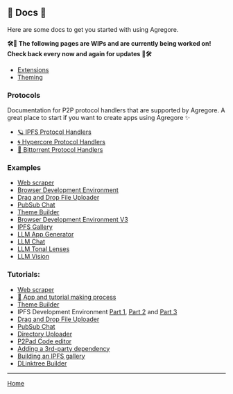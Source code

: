 ## 📔 Docs 📔

Here are some docs to get you started with using Agregore.

**🛠🚧 The following pages are WIPs and are currently being worked on! Check back every now and again for updates 🚧🛠**

- [Extensions](./extensions)
- [Theming](./theming)

### Protocols

Documentation for P2P protocol handlers that are supported by Agregore. A great place to start if you want to create apps using Agregore ✨

- [🪐 IPFS Protocol Handlers](./ipfs-protocol-handlers)
- [🌀 Hypercore Protocol Handlers](./hypercore-protocol-handlers)
- [🌊 Bittorrent Protocol Handlers](./bittorent-protocol-handlers)

### Examples

- [Web scraper](./examples/scraper.html)
- [Browser Development Environment](./examples/browser-devenv/)
- [Drag and Drop File Uploader](./examples/drag-and-drop/)
- [PubSub Chat](./examples/ipfs-pub-sub-chat/)
- [Theme Builder](./examples/themebuilder)
- [Browser Development Environment V3](./examples/browser-devenv-v3/)
- [IPFS Gallery](./examples/ipfs-gallery/)
- [LLM App Generator](./examples/llm-appgen/)
- [LLM Chat](./examples/llm-chat.html)
- [LLM Tonal Lenses](./examples/llm-lenses-chat/)
- [LLM Vision](./examples/llm-vision)

### Tutorials:

- [Web scraper](./tutorials/scraper)
- [🧱 App and tutorial making process](./tutorials/process)
- [Theme Builder](./tutorials/themebuilder-tutorial)
- IPFS Development Environment [Part 1](./tutorials/ipfs-browser-devenv/part-1), [Part 2](./tutorials/ipfs-browser-devenv/part-2) and [Part 3](./tutorials/ipfs-browser-devenv/part-3)
- [Drag and Drop File Uploader](./tutorials/drag-and-drop)
- [PubSub Chat](./tutorials/ipfs-pub-sub-chat)
- [Directory Uploader](./tutorials/ipfs-dir-upload/)
- [P2Pad Code editor](./tutorials/p2pad-code-editor)
- [Adding a 3rd-party dependency](./tutorials/ipfs-3rdparty-dep/)
- [Building an IPFS gallery](./tutorials/ipfs-gallery/)
- [DLinktree Builder](./tutorials/dlinktree-builder)

---

[Home](/)
